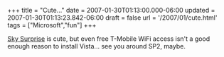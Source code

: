 +++
title = "Cute..."
date = 2007-01-30T01:13:00.000-06:00
updated = 2007-01-30T01:13:23.842-06:00
draft = false
url = '/2007/01/cute.html'
tags = ["Microsoft","fun"]
+++

[Sky Surprise](http://www.skysurprise.com/) is cute, but even free T-Mobile WiFi access isn't a good enough reason to install Vista... see you around SP2, maybe.
